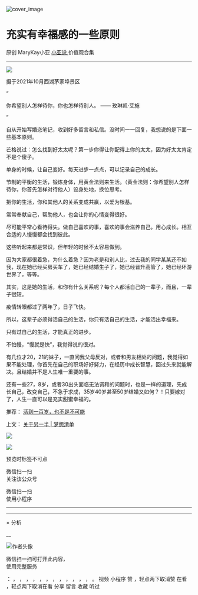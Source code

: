 ![cover_image](https://mmbiz.qlogo.cn/mmbiz_jpg/A8SKDch4cJF1OvAZqza5rHYx8X2ZBiahxPr33FSaHficf5C4ibzWSe7EZlt2aCocibeyBWtNkKSvhmsmXUeEPuyYGw/0?wx_fmt=jpeg)

#  充实有幸福感的一些原则

原创  MaryKay小亚  [ 小亚说 ](https://mp.weixin.qq.com/mp/appmsgalbum?__biz=MzUxNDAwNTk0MQ==&action=getalbum&album_id=2659127669585952771#wechat_redirect) 价值观合集

__ _ _ _ _

![](https://mmbiz.qpic.cn/mmbiz_jpg/A8SKDch4cJF1OvAZqza5rHYx8X2ZBiahxTjUmfDwwUnw0jPQaicJjHuo5PgUSZld8pkVrgeqHI4VqiacmkRcMwhgA/640?wx_fmt=jpeg)

摄于2021年10月西湖茅家埠景区  
  
“

你希望别人怎样待你，你也怎样待别人。 —— 玫琳凯·艾施

”  

自从开始写婚恋笔记，收到好多留言和私信。没时间一一回复，我想说的是下面一些基本原则。

  

芒格说过：怎么找到好太太呢？第一步你得让你配得上你的太太，因为好太太肯定不是个傻子。

  

单身的时候，让自己变好。每天进步一点点，可以记录自己的成长。

  

节制的平衡的生活，锻炼身体，用黄金法则来生活。（黄金法则：你希望别人怎样待你，你首先怎样对待他人）设身处地，换位思考。

  

把你的生活，你和其他人的关系变成共赢，以爱为根基。

  

常常奉献自己，帮助他人，也会让你的心情变得很好。

  

尽可能平常心看待得失。做自己喜欢的事，喜欢的事会滋养自己。用心成长。相互合适的人慢慢都会找到彼此。

  

这些听起来都是常识，但年轻的时候不太容易做到。

  

因为大家都很着急，为什么着急？因为老是和别人比，过去我的同学某某还不如我，现在她已经买房买车了，她已经结婚生子了，她已经晋升高管了，她已经环游世界了，等等。

  

其实，这是她的生活，和你有什么关系呢？每个人都活自己的一辈子，而且，一辈子很短。

  

疫情转眼都过了两年了，日子飞快。

  

所以，这辈子必须得活自己的生活，你只有活自己的生活，才能活出幸福来。

  

只有过自己的生活，才能真正的进步。

  

不怕慢，“慢就是快”，我觉得说的很对。

  

有几位才20，21的妹子，一直问我父母反对，或者和男友相处的问题，我觉得如果不能处理，你首先在自己的职场好好努力，在经历中成长智慧，回过头来就能解决。且结婚并不是人生唯一重要的事。

  

还有一些27，8岁，或者30出头面临无法调和的问题时，也是一样的道理，先成长自己，改变自己，不急于求成，35岁40岁甚至50岁结婚又如何？！只要嫁对了，人生一直可以是充实甜蜜幸福的。

推荐： [ 活到一百岁，也不是不可能
](http://mp.weixin.qq.com/s?__biz=MzUxNDAwNTk0MQ==&mid=2247483704&idx=1&sn=dfbbe1321750ce81b34879745eea796b&chksm=f94dcfe2ce3a46f4d523630b552fa2c792af6b85392f0f7001b73b2629da0756981ddc719b0c&scene=21#wechat_redirect)  

上文： [ 关于另一半 | 梦想清单
](https://mp.weixin.qq.com/s?__biz=MzUxNDAwNTk0MQ==&mid=2247483894&idx=1&sn=25f8a0e9bd3f96dafb093d9d0ed82e96&chksm=f94dcf2cce3a463aa779edecf27544e4fa935148456d1972fd2cb3c87cb8a654833652d94f56&token=1279964396&lang=zh_CN&scene=21#wechat_redirect)

![](https://mmbiz.qpic.cn/mmbiz_gif/b96CibCt70iaZ7Bia3Wm91cEuWhERXfCYjTia9tf7aMjVBNRETSa2NpGjCV6tyNvgCLos8LBgwEgxcwaIw8zdOsG7A/640?wx_fmt=gif)

![](https://mmbiz.qpic.cn/mmbiz_jpg/A8SKDch4cJEicCnqTxiatgGquhIicZ1wJ1Dth5YOOzoYV7U4N3HmiaO0vVAzjOpBVdtF0gnL632Fc7HqiaDmgveQDEw/640?wx_fmt=jpeg)

预览时标签不可点

微信扫一扫  
关注该公众号



微信扫一扫  
使用小程序

****



****



×  分析

__

![作者头像](http://mmbiz.qpic.cn/mmbiz_png/A8SKDch4cJE0KicTMyrVCx3VLqEgic5sJ1V5QeGZTibG9GLZlSCXSj5ByXNkib5PBrZVMkI41KKxgwE1K9gfypUeRg/0?wx_fmt=png)

微信扫一扫可打开此内容，  
使用完整服务

：  ，  ，  ，  ，  ，  ，  ，  ，  ，  ，  ，  ，  。  视频  小程序  赞  ，轻点两下取消赞  在看  ，轻点两下取消在看
分享  留言  收藏  听过

